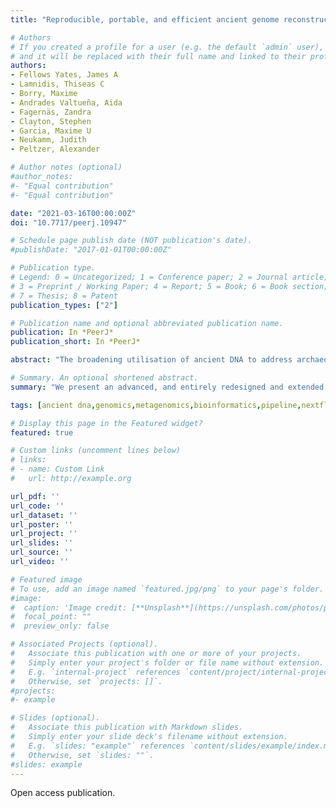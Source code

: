 ```yaml
---
title: "Reproducible, portable, and efficient ancient genome reconstruction with nf-core/eager"

# Authors
# If you created a profile for a user (e.g. the default `admin` user), write the username (folder name) here 
# and it will be replaced with their full name and linked to their profile.
authors:
- Fellows Yates, James A
- Lamnidis, Thiseas C
- Borry, Maxime
- Andrades Valtueña, Aida
- Fagernäs, Zandra
- Clayton, Stephen
- Garcia, Maxime U
- Neukamm, Judith
- Peltzer, Alexander

# Author notes (optional)
#author_notes:
#- "Equal contribution"
#- "Equal contribution"

date: "2021-03-16T00:00:00Z"
doi: "10.7717/peerj.10947"

# Schedule page publish date (NOT publication's date).
#publishDate: "2017-01-01T00:00:00Z"

# Publication type.
# Legend: 0 = Uncategorized; 1 = Conference paper; 2 = Journal article;
# 3 = Preprint / Working Paper; 4 = Report; 5 = Book; 6 = Book section;
# 7 = Thesis; 8 = Patent
publication_types: ["2"]

# Publication name and optional abbreviated publication name.
publication: In *PeerJ*
publication_short: In *PeerJ*

abstract: "The broadening utilisation of ancient DNA to address archaeological, palaeontological, and biological questions is resulting in a rising diversity in the size of laboratories and scale of analyses being performed. In the context of this heterogeneous landscape, we present an advanced, and entirely redesigned and extended version of the EAGER pipeline for the analysis of ancient genomic data. This Nextflow pipeline aims to address three main themes: accessibility and adaptability to different computing configurations, reproducibility to ensure robust analytical standards, and updating the pipeline to the latest routine ancient genomic practices. The new version of EAGER has been developed within the nf-core initiative to ensure high-quality software development and maintenance support; contributing to a long-term life-cycle for the pipeline. nf-core/eager will assist in ensuring that a wider range of ancient DNA analyses can be applied by a diverse range of research groups and fields."

# Summary. An optional shortened abstract.
summary: "We present an advanced, and entirely redesigned and extended version of the EAGER pipeline for the analysis of ancient genomic data."

tags: [ancient dna,genomics,metagenomics,bioinformatics,pipeline,nextflow,nf-core]

# Display this page in the Featured widget?
featured: true

# Custom links (uncomment lines below)
# links:
# - name: Custom Link
#   url: http://example.org

url_pdf: ''
url_code: ''
url_dataset: ''
url_poster: ''
url_project: ''
url_slides: ''
url_source: ''
url_video: ''

# Featured image
# To use, add an image named `featured.jpg/png` to your page's folder. 
#image:
#  caption: 'Image credit: [**Unsplash**](https://unsplash.com/photos/pLCdAaMFLTE)'
#  focal_point: ""
#  preview_only: false

# Associated Projects (optional).
#   Associate this publication with one or more of your projects.
#   Simply enter your project's folder or file name without extension.
#   E.g. `internal-project` references `content/project/internal-project/index.md`.
#   Otherwise, set `projects: []`.
#projects:
#- example

# Slides (optional).
#   Associate this publication with Markdown slides.
#   Simply enter your slide deck's filename without extension.
#   E.g. `slides: "example"` references `content/slides/example/index.md`.
#   Otherwise, set `slides: ""`.
#slides: example
---
```


Open access publication.
